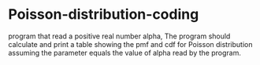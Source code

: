 # Poisson-distribution-coding
program that read a positive real number alpha,  The program should calculate and print a table showing the pmf and cdf for Poisson distribution assuming the parameter equals the value of alpha read by the program.
